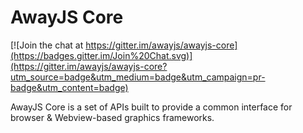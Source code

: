 AwayJS Core
===========

[![Join the chat at https://gitter.im/awayjs/awayjs-core](https://badges.gitter.im/Join%20Chat.svg)](https://gitter.im/awayjs/awayjs-core?utm_source=badge&utm_medium=badge&utm_campaign=pr-badge&utm_content=badge)

AwayJS Core is a set of APIs built to provide a common interface for browser & Webview-based graphics frameworks.
 